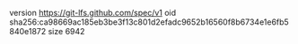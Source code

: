 version https://git-lfs.github.com/spec/v1
oid sha256:ca98669ac185eb3be3f13c801d2efadc9652b16560f8b6734e1e6fb5840e1872
size 6942

